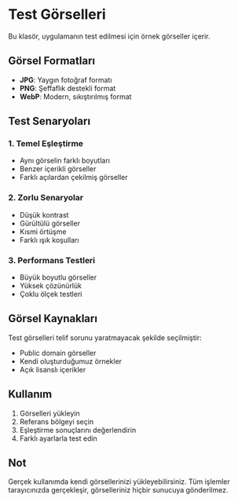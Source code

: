 # Test Görselleri

Bu klasör, uygulamanın test edilmesi için örnek görseller içerir.

## Görsel Formatları

- **JPG**: Yaygın fotoğraf formatı
- **PNG**: Şeffaflık destekli format
- **WebP**: Modern, sıkıştırılmış format

## Test Senaryoları

### 1. Temel Eşleştirme
- Aynı görselin farklı boyutları
- Benzer içerikli görseller
- Farklı açılardan çekilmiş görseller

### 2. Zorlu Senaryolar
- Düşük kontrast
- Gürültülü görseller
- Kısmi örtüşme
- Farklı ışık koşulları

### 3. Performans Testleri
- Büyük boyutlu görseller
- Yüksek çözünürlük
- Çoklu ölçek testleri

## Görsel Kaynakları

Test görselleri telif sorunu yaratmayacak şekilde seçilmiştir:
- Public domain görseller
- Kendi oluşturduğumuz örnekler
- Açık lisanslı içerikler

## Kullanım

1. Görselleri yükleyin
2. Referans bölgeyi seçin
3. Eşleştirme sonuçlarını değerlendirin
4. Farklı ayarlarla test edin

## Not

Gerçek kullanımda kendi görsellerinizi yükleyebilirsiniz. Tüm işlemler tarayıcınızda gerçekleşir, görselleriniz hiçbir sunucuya gönderilmez.
